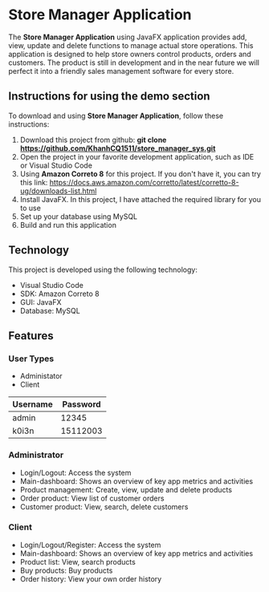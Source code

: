 # Store Manager Application

The **Store Manager Application** using JavaFX application provides add, view, update and delete functions to manage actual store operations. This application is designed to help store owners control products, orders and customers. The product is still in development and in the near future we will perfect it into a friendly sales management software for every store.

## Instructions for using the demo section

To download and using **Store Manager Application**, follow these instructions:
1. Download this project from github: **git clone https://github.com/KhanhCQ1511/store_manager_sys.git**
2. Open the project in your favorite development application, such as IDE or Visual Studio Code
3. Using **Amazon Correto 8** for this project. If you don't have it, you can try this link: https://docs.aws.amazon.com/corretto/latest/corretto-8-ug/downloads-list.html
4. Install JavaFX. In this project, I have attached the required library for you to use
5. Set up your database using MySQL
6. Build and run this application

## Technology
This project is developed using the following technology:
- Visual Studio Code
- SDK: Amazon Correto 8
- GUI: JavaFX
- Database: MySQL

## Features

### User Types
- Administator
- Client
  
| Username     | Password          |
| -------- | -------------- |
| admin | 12345 |
| k0i3n | 15112003 |

### Administrator
- Login/Logout: Access the system
- Main-dashboard: Shows an overview of key app metrics and activities
- Product management: Create, view, update and delete products
- Order product: View list of customer orders
- Customer product: View, search, delete customers

### Client
- Login/Logout/Register: Access the system
- Main-dashboard: Shows an overview of key app metrics and activities
- Product list: View, search products
- Buy products: Buy products
- Order history:  View your own order history


